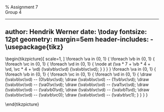 % Assignment 7\
	Group 4

---
author: Hendrik Werner
date: \today
fontsize: 12pt
geometry: margin=5em
header-includes:
	- \usepackage{tikz}
---

\begin{tikzpicture}[
	scale=1,
]
	\foreach \va in {0, 1} {
		\foreach \vb in {0, 1} {
			\foreach \vc in {0, 1} {
				\foreach \vd in {0, 1} {
					\node at (\va * 7 + \vb * 4 + \vd, \vc * 4 + \vd) (\va\vb\vc\vd) {\va\vb\vc\vd};
				}
			}
		}
	}
	\foreach \va in {0, 1} {
		\foreach \vb in {0, 1} {
			\foreach \vc in {0, 1} {
				\foreach \vd in {0, 1} {
					\draw (\va\vb\vc\vd) -- (0\vb\vc\vd);
					\draw (\va\vb\vc\vd) -- (1\vb\vc\vd);
					\draw (\va\vb\vc\vd) -- (\va0\vc\vd);
					\draw (\va\vb\vc\vd) -- (\va1\vc\vd);
					\draw (\va\vb\vc\vd) -- (\va\vb0\vd);
					\draw (\va\vb\vc\vd) -- (\va\vb1\vd);
					\draw (\va\vb\vc\vd) -- (\va\vb\vc0);
					\draw (\va\vb\vc\vd) -- (\va\vb\vc1);
				}
			}
		}
	}

\end{tikzpicture}
